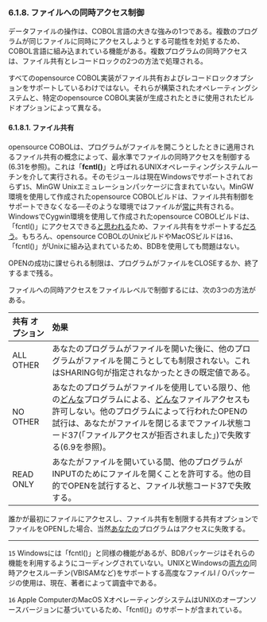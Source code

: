 ### 6.1.8. ファイルへの同時アクセス制御
データファイルの操作は、COBOL言語の大きな強みの1つである。複数のプログラムが同じファイルに同時にアクセスしようとする可能性を対処するため、COBOL言語に組み込まれている機能がある。複数プログラムの同時アクセスは、ファイル共有とレコードロックの2つの方法で処理される。

すべてのopensource COBOL実装がファイル共有およびレコードロックオプションをサポートしているわけではない。それらが構築されたオペレーティングシステムと、特定のopensource COBOL実装が生成されたときに使用されたビルドオプションによって異なる。

#### 6.1.8.1. ファイル共有
opensource COBOLは、プログラムがファイルを開こうとしたときに適用されるファイル共有の概念によって、最水準でファイルの同時アクセスを制御する(6.31を参照)。これは「**fcntl()**」と呼ばれるUNIXオペレーティングシステムルーチンを介して実行される。そのモジュールは現在Windowsでサポートされておらず`15`、MinGW Unixエミュレーションパッケージに含まれていない。MinGW環境を使用して作成されたopensource COBOLビルドは、ファイル共有制御をサポートできなくなる―そのような環境ではファイルが<u>常に</u>共有される。WindowsでCygwin環境を使用して作成されたopensource COBOLビルドは、「fcntl()」にアクセスできる<u>と思われる</u>ため、ファイル共有をサポートする<u>だろう</u>。もちろん、opensource COBOLのUnixビルドやMacOSビルドは`16`、「fcntl()」がUnixに組み込まれているため、BDBを使用しても問題はない。

OPENの成功に課せられる制限は、プログラムがファイルをCLOSEするか、終了するまで残る。

ファイルへの同時アクセスをファイルレベルで制御するには、次の3つの方法がある。

|共有 オプション |効果 |
| :--- | :--- |
|ALL OTHER|あなたのプログラムがファイルを開いた後に、他のプログラムがファイルを開こうとしても制限されない。これはSHARING句が指定されなかったときの既定値である。|
|NO OTHER|あなたのプログラムがファイルを使用している限り、他の<u>どんな</u>プログラムによる、<u>どんな</u>ファイルアクセスも許可しない。他のプログラムによって行われたOPENの試行は、あなたがファイルを閉じるまでファイル状態コード37(「ファイルアクセスが拒否されました」)で失敗する(6.9を参照)。|
|READ ONLY|あなたがファイルを開いている間、他のプログラムがINPUTのためにファイルを開くことを許可する。他の目的でOPENを試行すると、ファイル状態コード37で失敗する。|

誰かが最初にファイルにアクセスし、ファイル共有を制限する共有オプションでファイルをOPENした場合、当然<u>あなたの</u>プログラムはアクセスに失敗する。

---
`15` Windowsには「fcntl()」と同様の機能があるが、BDBパッケージはそれらの機能を利用するようにコーディングされていない。UNIXとWindowsの<u>両方の</u>同時アクセスルーチン(VBISAMなど)をサポートする高度なファイルI / Oパッケージの使用は、現在、著者によって調査中である。

`16` Apple ComputerのMacOS XオペレーティングシステムはUNIXのオープンソースバージョンに基づいているため、「fcntl()」のサポートが含まれている。
